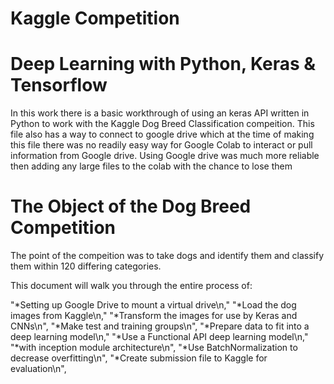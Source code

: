 # Kaggle Competition
# Deep Learning with Python, Keras & Tensorflow

In this work there is a basic workthrough of using an keras API written in Python to work with the Kaggle Dog Breed Classification compeition. This file also has a way to connect to google drive which at the time of making this file there was no readily easy way for Google Colab to interact or pull information from Google drive.  Using Google drive was much more reliable then adding any large files to the colab with the chance to lose them

# The Object of the Dog Breed Competition
The point of the compeition was to take dogs and identify them and classify them within 120 differing categories.

This document will walk you through the entire process of:

"*Setting up Google Drive to mount a virtual drive\n,"
"*Load the dog images from Kaggle\n,"
"*Transform the images for use by Keras and CNNs\n",
"*Make test and training groups\n",
"*Prepare data to fit into a deep learning model\n,"
"*Use a Functional API deep learning model\n,"
"*with inception module architecture\n",
"*Use BatchNormalization to decrease overfitting\n",
"*Create submission file to Kaggle for evaluation\n",
